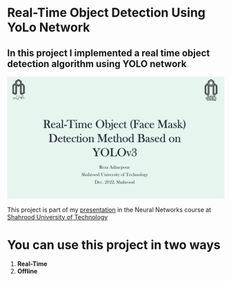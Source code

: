 # **Real-Time Object Detection Using YoLo Network**
## In this project I implemented a real time object detection algorithm using **YOLO** network

![image](Images/1.png)

This project is part of my [presentation](https://github.com/rezaAdinepour/Real-Time-Object-Detection-Using-YoLoV4-Network/blob/main/YOLO-Presentation.pdf) in the Neural Networks course at [Shahrood University of Technology](https://shahroodut.ac.ir/en/)

# You can use this project in two ways
1. **Real-Time**
2. **Offline**
